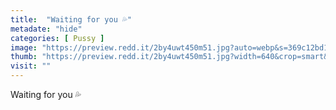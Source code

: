 ```yaml
---
title:  "Waiting for you 💦"
metadate: "hide"
categories: [ Pussy ]
image: "https://preview.redd.it/2by4uwt450m51.jpg?auto=webp&s=369c12bd1c269e1bb50c2c2b8d22c32ab27c8b0a"
thumb: "https://preview.redd.it/2by4uwt450m51.jpg?width=640&crop=smart&auto=webp&s=dac1c546d72e183c97c92bb48940f8a6eeee7b17"
visit: ""
---
```

Waiting for you 💦
